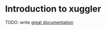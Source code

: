 # Introduction to xuggler

TODO: write [great documentation](http://jacobian.org/writing/great-documentation/what-to-write/)
